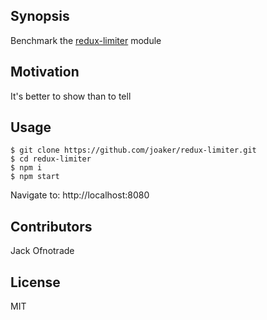 ## Synopsis
Benchmark the [redux-limiter](http://github.com/joaker/redux-limiter) module

## Motivation

It's better to show than to tell

## Usage

```
$ git clone https://github.com/joaker/redux-limiter.git
$ cd redux-limiter
$ npm i
$ npm start
```

Navigate to:
http://localhost:8080

## Contributors

Jack Ofnotrade

## License

MIT
